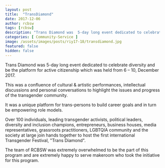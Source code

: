 ```yaml
---
layout: post
title:  "TransDiamond"
date: 2017-12-06
author: rcbsw
tags: [rcbsw]
description: "Trans Diamond was  5-day long event dedicated to celebrate diversity and be the platform for active citizenship which was  held from 6 – 10, December 2017."
categories: [ Community-Service ]
image: /assets/images/posts/riy17-18/transdiamond.jpg
featured: false
hidden: false
---
```


Trans Diamond was  5-day long event dedicated to celebrate diversity and be the platform for active citizenship which was  held from 6 – 10, December 2017. 

This was  a confluence of cultural & artistic performances, intellectual discussions and personal conversations to highlight the issues and progress of the transgender community.

It was a unique platform for trans-persons to build career goals and in turn be empowering role models.

Over 100 individuals,  leading transgender activists, political leaders, diversity and inclusion champions, entrepreneurs, business houses, media representatives, grassroots practitioners, LGBTQIA community and the society at large join hands together to host the first international Transgender Festival, "Trans Diamond". 

The team of RCBSW was extremely overwhelmed to be the part of this program and are extremely happy to serve makeroom who took the initiative for this program.
